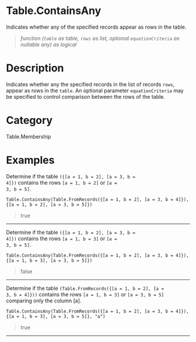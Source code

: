# Table.ContainsAny
Indicates whether any of the specified records appear as rows in the table.
> _function (<code>table</code> as table, <code>rows</code> as list, optional <code>equationCriteria</code> as nullable any) as logical_

# Description 
Indicates whether any the specified records in the list of records <code>rows</code>, appear as rows in the <code>table</code>.
    An optional parameter <code>equationCriteria</code> may be specified to control comparison between the rows of the table.
# Category 
Table.Membership
# Examples 
Determine if the table <code>({[a = 1, b = 2], [a = 3, b = 4]})</code> contains the rows <code>[a = 1, b = 2]</code> or <code>[a = 3, b = 5]</code>.
```
Table.ContainsAny(Table.FromRecords({[a = 1, b = 2], [a = 3, b = 4]}), {[a = 1, b = 2], [a = 3, b = 5]})
```
> true
***
Determine if the table <code>({[a = 1, b = 2], [a = 3, b = 4]})</code> contains the rows <code>[a = 1, b = 3]</code> or <code>[a = 3, b = 5]</code>.
```
Table.ContainsAny(Table.FromRecords({[a = 1, b = 2], [a = 3, b = 4]}), {[a = 1, b = 3], [a = 3, b = 5]})
```
> false
***
Determine if the table <code>(Table.FromRecords({[a = 1, b = 2], [a = 3, b = 4]}))</code> contains the rows <code>[a = 1, b = 3]</code> or <code>[a = 3, b = 5]</code> comparing only the column [a].
```
Table.ContainsAny(Table.FromRecords({[a = 1, b = 2], [a = 3, b = 4]}), {[a = 1, b = 3], [a = 3, b = 5]}, "a")
```
> true
***
